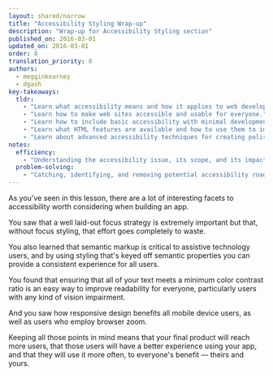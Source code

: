 ```yaml
---
layout: shared/narrow
title: "Accessibility Styling Wrap-up"
description: "Wrap-up for Accessibility Styling section"
published_on: 2016-03-01
updated_on: 2016-03-01
order: 8
translation_priority: 0
authors:
  - megginkearney
  - dgash
key-takeaways:
  tldr: 
    - "Learn what accessibility means and how it applies to web development."
    - "Learn how to make web sites accessible and usable for everyone."
    - "Learn how to include basic accessibility with minimal development impace."
    - "Learn what HTML features are available and how to use them to improve accessibility."
    - "Learn about advanced accessibility techniques for creating polished accessibility experiences."
notes:
  efficiency:
    - "Understanding the accessibility issue, its scope, and its impact can make you a better web developer."
  problem-solving:
    - "Catching, identifying, and removing potential accessibility roadblocks before they happen can improve your development process and reduce maintenance requirements."
---
```


As you've seen in this lesson, there are a lot of interesting facets to accessibility worth considering when building an app.

You saw that a well laid-out focus strategy is extremely important but that, without focus styling, that effort goes completely to waste.

You also learned that semantic markup is critical to assistive technology users, and by using styling that's keyed off semantic properties you can provide a consistent experience for all users.

You found that ensuring that all of your text meets a minimum color contrast ratio is an easy way to improve readability for everyone, particularly users with any kind of vision impairment.

And you saw how responsive design benefits all mobile device users, as well as users who employ browser zoom.

Keeping all those points in mind means that your final product will reach more users, that those users will have a better experience using your app, and that they will use it more often, to everyone's benefit &mdash; theirs and yours.
